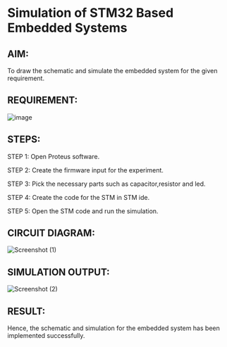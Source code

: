 # Simulation of STM32 Based Embedded Systems

## AIM:
To draw the schematic and simulate the embedded system for the given requirement.

## REQUIREMENT:
![image](https://user-images.githubusercontent.com/6159567/228723969-3892a2a3-3743-4300-9636-ba0dba4ed150.png)

## STEPS:

STEP 1: Open Proteus software.

STEP 2: Create the firmware input for the experiment.

STEP 3: Pick the necessary parts such as capacitor,resistor and led.

STEP 4: Create the code for the STM in STM ide.

STEP 5: Open the STM code and run the simulation.

## CIRCUIT DIAGRAM:

![Screenshot (1)](https://user-images.githubusercontent.com/75237886/230287916-33edc19d-79a9-4788-94f4-1a9f460352db.png)

## SIMULATION OUTPUT:

![Screenshot (2)](https://user-images.githubusercontent.com/75237886/230289730-bc16d7a8-9cb1-401b-9a70-dd2364775106.png)

## RESULT:
Hence, the schematic and simulation for the embedded system has been implemented successfully.
